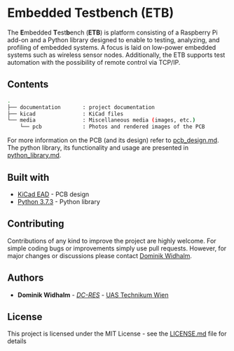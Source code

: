 # Embedded Testbench (ETB)

The **E**mbedded **T**est**b**ench (**ETB**) is platform consisting of a Raspberry Pi add-on and a Python library designed to enable to testing, analyzing, and profiling of embedded systems.
A focus is laid on low-power embedded systems such as wireless sensor nodes.
Additionally, the ETB supports test automation with the possibility of remote control via TCP/IP.


## Contents

```bash
.
├── documentation       : project documentation
├── kicad               : KiCad files
└── media               : Miscellaneous media (images, etc.)
    └── pcb             : Photos and rendered images of the PCB
```

For more information on the PCB (and its design) refer to [pcb_design.md](documentation/pcb_design.md).
The python library, its functionality and usage are presented in [python_library.md](documentation/python_library.md).


## Built with

* [KiCad EAD](https://kicad.org/) - PCB design
* [Python 3.7.3](https://www.python.org/) - Python library


## Contributing

Contributions of any kind to improve the project are highly welcome.
For simple coding bugs or improvements simply use pull requests.
However, for major changes or discussions please contact [Dominik Widhalm](mailto:widhalm@technikum-wien.at?subject=Embedded%20Testbench%20(ETB)%20on%20GitHub).


## Authors

* **Dominik Widhalm** - [*DC-RES*](https://informatics.tuwien.ac.at/doctoral/resilient-embedded-systems/) - [UAS Technikum Wien](https://embsys.technikum-wien.at/staff/widhalm/)


## License

This project is licensed under the MIT License - see the [LICENSE.md](LICENSE.md) file for details

